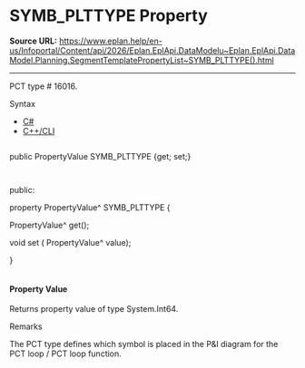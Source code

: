 # SYMB_PLTTYPE Property

**Source URL:** https://www.eplan.help/en-us/Infoportal/Content/api/2026/Eplan.EplApi.DataModelu~Eplan.EplApi.DataModel.Planning.SegmentTemplatePropertyList~SYMB_PLTTYPE().html

---

PCT type # 16016.

Syntax

- [C#](#i-syntax-CS)
- [C++/CLI](#i-syntax-CPP2005)

```
```
public PropertyValue SYMB_PLTTYPE {get; set;}
```
```

```
```
public:

property PropertyValue^ SYMB_PLTTYPE {

   PropertyValue^ get();

   void set (    PropertyValue^ value);

}
```
```

#### Property Value

Returns property value of type System.Int64.

Remarks

The PCT type defines which symbol is placed in the P&I diagram for the PCT loop / PCT loop function.
